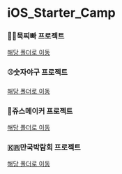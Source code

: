 # iOS_Starter_Camp

### ✌🏻묵찌빠 프로젝트
[해당 폴더로 이동](https://github.com/eunseo5355/iOS_Starter_Camp/tree/master/RockPaperScissors)

### ⚾️숫자야구 프로젝트
[해당 폴더로 이동](https://github.com/eunseo5355/iOS_Starter_Camp/tree/master/NumberBaseball)

### 🥤쥬스메이커 프로젝트
[해당 폴더로 이동](https://github.com/eunseo5355/iOS_Starter_Camp/tree/master/JuiceMaker)

### 🇰🇷만국박람회 프로젝트
[해당 폴더로 이동](https://github.com/eunseo5355/iOS_Starter_Camp/tree/master/Expo1900)

